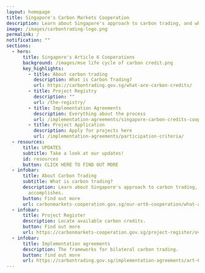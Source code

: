 ```yaml
---
layout: homepage
title: Singapore's Carbon Markets Cooperation
description: Learn about Singapore's approach to carbon trading, and what it accomplishes.
image: /images/carbontrading-logo.png
permalink: /
notification: ""
sections:
  - hero:
      title: Singapore's Article 6 Cooperations
      background: /images/mse life cycle of carbon credit.png
      key_highlights:
        - title: About carbon trading
          description: What is Carbon Trading?
          url: https://carbontrading.gov.sg/what-are-carbon-credits/
        - title: Project Registry
          description: ""
          url: /the-registry/
        - title: Implementation Agreements
          description: Everything about the process
          url: /implementation-agreements/singapore-carbon-credits-cooperation
        - title: Project Application
          description: Apply for projects here
          url: /implementation-agreements/participation-criteria/
  - resources:
      title: UPDATES
      subtitle: Take a look at our updates!
      id: resources
      button: CLICK HERE TO FIND OUT MORE
  - infobar:
      title: About Carbon Trading
      subtitle: What is carbon trading?
      description: Learn about Singapore's approach to carbon trading, and what it
        accomplishes.
      button: Find out more
      url: carbonmarkets-cooperation.gov.sg/our-art6-cooperation/what-are-carbon-credits/
  - infobar:
      title: Project Register
      description: Locate available carbon credits.
      button: Find out more
      url: https://carbonmarkets-cooperation.gov.sg/project-register/overall-register
  - infobar:
      title: Implementation agreements
      description: The frameworks for bilateral carbon trading.
      button: find out more
      url: https://carbontrading.gov.sg/implementation-agreements/art-6/
---
```

